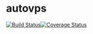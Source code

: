 # autovps
[![Build Status](https://api.travis-ci.org/rhancockn/autovps.svg?branch=master)](https://travis-ci.org/rhancockn/autovps)[![Coverage Status](https://coveralls.io/repos/github/rhancockn/autovps/badge.svg)](https://coveralls.io/github/rhancockn/autovps)